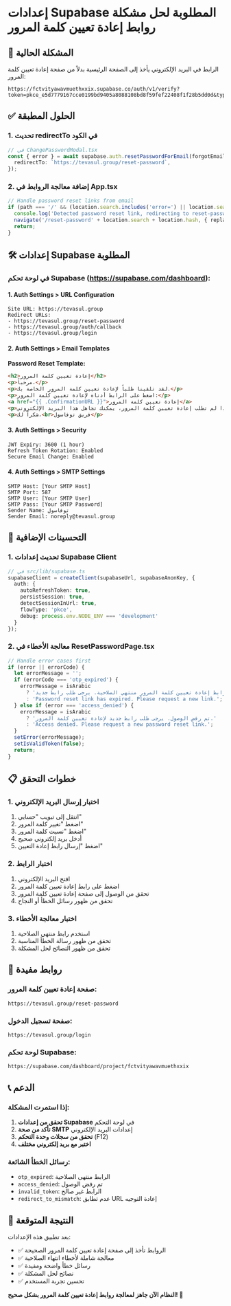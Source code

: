 # إعدادات Supabase المطلوبة لحل مشكلة روابط إعادة تعيين كلمة المرور

## 🚨 المشكلة الحالية

الرابط في البريد الإلكتروني يأخذ إلى الصفحة الرئيسية بدلاً من صفحة إعادة تعيين كلمة المرور:
```
https://fctvityawavmuethxxix.supabase.co/auth/v1/verify?token=pkce_e5d7779167cce0199bd9405a8088108bd8f59fef22408f1f28b5dd0d&type=recovery&redirect_to=http://www.tevasul.group
```

## ✅ الحلول المطبقة

### 1. تحديث redirectTo في الكود
```typescript
// في ChangePasswordModal.tsx
const { error } = await supabase.auth.resetPasswordForEmail(forgotEmail, {
  redirectTo: `https://tevasul.group/reset-password`,
});
```

### 2. إضافة معالجة الروابط في App.tsx
```typescript
// Handle password reset links from email
if (path === '/' && (location.search.includes('error=') || location.search.includes('access_token=') || location.hash.includes('error=') || location.hash.includes('access_token='))) {
  console.log('Detected password reset link, redirecting to reset-password page');
  navigate('/reset-password' + location.search + location.hash, { replace: true });
  return;
}
```

## 🛠️ إعدادات Supabase المطلوبة

### في لوحة تحكم Supabase (https://supabase.com/dashboard):

#### 1. Auth Settings > URL Configuration
```
Site URL: https://tevasul.group
Redirect URLs: 
- https://tevasul.group/reset-password
- https://tevasul.group/auth/callback
- https://tevasul.group/login
```

#### 2. Auth Settings > Email Templates
**Password Reset Template:**
```html
<h2>إعادة تعيين كلمة المرور</h2>
<p>مرحباً،</p>
<p>لقد تلقينا طلباً لإعادة تعيين كلمة المرور الخاصة بك.</p>
<p>اضغط على الرابط أدناه لإعادة تعيين كلمة المرور:</p>
<a href="{{ .ConfirmationURL }}">إعادة تعيين كلمة المرور</a>
<p>إذا لم تطلب إعادة تعيين كلمة المرور، يمكنك تجاهل هذا البريد الإلكتروني.</p>
<p>شكراً لك،<br>فريق توفاسول</p>
```

#### 3. Auth Settings > Security
```
JWT Expiry: 3600 (1 hour)
Refresh Token Rotation: Enabled
Secure Email Change: Enabled
```

#### 4. Auth Settings > SMTP Settings
```
SMTP Host: [Your SMTP Host]
SMTP Port: 587
SMTP User: [Your SMTP User]
SMTP Pass: [Your SMTP Password]
Sender Name: توفاسول
Sender Email: noreply@tevasul.group
```

## 🔧 التحسينات الإضافية

### 1. تحديث إعدادات Supabase Client
```typescript
// في src/lib/supabase.ts
supabaseClient = createClient(supabaseUrl, supabaseAnonKey, {
  auth: {
    autoRefreshToken: true,
    persistSession: true,
    detectSessionInUrl: true,
    flowType: 'pkce',
    debug: process.env.NODE_ENV === 'development'
  }
});
```

### 2. معالجة الأخطاء في ResetPasswordPage.tsx
```typescript
// Handle error cases first
if (error || errorCode) {
  let errorMessage = '';
  if (errorCode === 'otp_expired') {
    errorMessage = isArabic 
      ? 'رابط إعادة تعيين كلمة المرور منتهي الصلاحية. يرجى طلب رابط جديد.'
      : 'Password reset link has expired. Please request a new link.';
  } else if (error === 'access_denied') {
    errorMessage = isArabic 
      ? 'تم رفض الوصول. يرجى طلب رابط جديد لإعادة تعيين كلمة المرور.'
      : 'Access denied. Please request a new password reset link.';
  }
  setError(errorMessage);
  setIsValidToken(false);
  return;
}
```

## 📋 خطوات التحقق

### 1. اختبار إرسال البريد الإلكتروني
1. انتقل إلى تبويب "حسابي"
2. اضغط "تغيير كلمة المرور"
3. اضغط "نسيت كلمة المرور"
4. أدخل بريد إلكتروني صحيح
5. اضغط "إرسال رابط إعادة التعيين"

### 2. اختبار الرابط
1. افتح البريد الإلكتروني
2. اضغط على رابط إعادة تعيين كلمة المرور
3. تحقق من الوصول إلى صفحة إعادة تعيين كلمة المرور
4. تحقق من ظهور رسائل الخطأ أو النجاح

### 3. اختبار معالجة الأخطاء
1. استخدم رابط منتهي الصلاحية
2. تحقق من ظهور رسالة الخطأ المناسبة
3. تحقق من ظهور النصائح لحل المشكلة

## 🔗 روابط مفيدة

### صفحة إعادة تعيين كلمة المرور:
```
https://tevasul.group/reset-password
```

### صفحة تسجيل الدخول:
```
https://tevasul.group/login
```

### لوحة تحكم Supabase:
```
https://supabase.com/dashboard/project/fctvityawavmuethxxix
```

## 📞 الدعم

### إذا استمرت المشكلة:
1. **تحقق من إعدادات Supabase** في لوحة التحكم
2. **تأكد من صحة SMTP** إعدادات البريد الإلكتروني
3. **تحقق من سجلات وحدة التحكم** (F12)
4. **اختبر مع بريد إلكتروني مختلف**

### رسائل الخطأ الشائعة:
- `otp_expired`: الرابط منتهي الصلاحية
- `access_denied`: تم رفض الوصول
- `invalid_token`: الرابط غير صالح
- `redirect_to_mismatch`: عدم تطابق URL إعادة التوجيه

## 🎯 النتيجة المتوقعة

بعد تطبيق هذه الإعدادات:
- ✅ الروابط تأخذ إلى صفحة إعادة تعيين كلمة المرور الصحيحة
- ✅ معالجة شاملة لأخطاء انتهاء الصلاحية
- ✅ رسائل خطأ واضحة ومفيدة
- ✅ نصائح لحل المشكلة
- ✅ تحسين تجربة المستخدم

**النظام الآن جاهز لمعالجة روابط إعادة تعيين كلمة المرور بشكل صحيح! 🚀**
